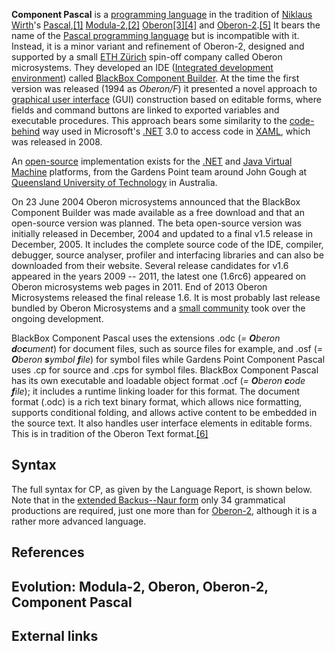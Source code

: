 **Component Pascal** is a [programming language][0] in the tradition of [Niklaus Wirth][1]'s [Pascal][2],[\[1\]][3] [Modula-2][4],[\[2\]][5] [Oberon][6][\[3\]][7][\[4\]][8] and [Oberon-2][9].[\[5\]][10] It bears the name of the [Pascal programming language][2] but is incompatible with it. Instead, it is a minor variant and refinement of Oberon-2, designed and supported by a small [ETH Zürich][11] spin-off company called Oberon microsystems. They developed an IDE ([Integrated development environment][12]) called [BlackBox Component Builder][13]. At the time the first version was released (1994 as _Oberon/F_) it presented a novel approach to [graphical user interface][14] (GUI) construction based on editable forms, where fields and command buttons are linked to exported variables and executable procedures. This approach bears some similarity to the [code-behind][15] way used in Microsoft's [.NET][16] 3.0 to access code in [XAML][17], which was released in 2008\.

An [open-source][18] implementation exists for the [.NET][19] and [Java Virtual Machine][20] platforms, from the Gardens Point team around John Gough at [Queensland University of Technology][21] in Australia.

On 23 June 2004 Oberon microsystems announced that the BlackBox Component Builder was made available as a free download and that an open-source version was planned. The beta open-source version was initially released in December, 2004 and updated to a final v1.5 release in December, 2005\. It includes the complete source code of the IDE, compiler, debugger, source analyser, profiler and interfacing libraries and can also be downloaded from their website. Several release candidates for v1.6 appeared in the years 2009 -- 2011, the latest one (1.6rc6) appeared on Oberon microsystems web pages in 2011\. End of 2013 Oberon Microsystems released the final release 1.6\. It is most probably last release bundled by Oberon Microsystems and a [small community][22] took over the ongoing development.

BlackBox Component Pascal uses the extensions .odc (_= **O**beron **d**o**c**ument_) for document files, such as source files for example, and .osf (_= **O**beron **s**ymbol **f**ile_) for symbol files while Gardens Point Component Pascal uses .cp for source and .cps for symbol files. BlackBox Component Pascal has its own executable and loadable object format .ocf (_= **O**beron **c**ode **f**ile_); it includes a runtime linking loader for this format. The document format (.odc) is a rich text binary format, which allows nice formatting, supports conditional folding, and allows active content to be embedded in the source text. It also handles user interface elements in editable forms. This is in tradition of the Oberon Text format.[\[6\]][23]

## Syntax

The full syntax for CP, as given by the Language Report, is shown below. Note that in the [extended Backus--Naur form][24] only 34 grammatical productions are required, just one more than for [Oberon-2][25], although it is a rather more advanced language.

## References

## Evolution: Modula-2, Oberon, Oberon-2, Component Pascal

## External links

[0]: /wiki/Programming_language "Programming language"
[1]: /wiki/Niklaus_Wirth "Niklaus Wirth"
[2]: /wiki/Pascal_programming_language "Pascal programming language"
[3]: #cite_note-1
[4]: /wiki/Modula-2 "Modula-2"
[5]: #cite_note-2
[6]: /wiki/Oberon_(programming_language) "Oberon (programming language)"
[7]: #cite_note-3
[8]: #cite_note-4
[9]: /wiki/Oberon-2_(programming_language) "Oberon-2 (programming language)"
[10]: #cite_note-5
[11]: /wiki/ETH_Z%C3%BCrich "ETH Zürich"
[12]: /wiki/Integrated_development_environment "Integrated development environment"
[13]: /wiki/BlackBox_Component_Builder "BlackBox Component Builder"
[14]: /wiki/Graphical_user_interface "Graphical user interface"
[15]: /wiki/Code-behind "Code-behind"
[16]: /wiki/.NET_Framework_3.0 ".NET Framework 3.0"
[17]: /wiki/XAML "XAML"
[18]: /wiki/Open-source "Open-source"
[19]: /wiki/Microsoft_.NET "Microsoft .NET"
[20]: /wiki/Java_Virtual_Machine "Java Virtual Machine"
[21]: /wiki/Queensland_University_of_Technology "Queensland University of Technology"
[22]: http://blackboxframework.org/
[23]: #cite_note-6
[24]: /wiki/Extended_Backus%E2%80%93Naur_form "Extended Backus–Naur form"
[25]: /wiki/Oberon-2 "Oberon-2"